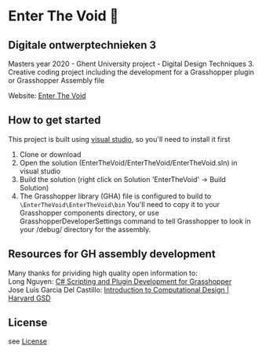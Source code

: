 # Enter The Void 	:thread:
## Digitale ontwerptechnieken 3
Masters year 2020 - Ghent University project - Digital Design Techniques 3. <br/>
Creative coding project including the development for a Grasshopper plugin or Grasshopper Assembly file

Website: [Enter The Void](https://automathematically.github.io/EnterTheVoid/)

## How to get started
This project is built using [visual studio](https://visualstudio.microsoft.com/vs/), so you'll need to install it first

1. Clone or download
2. Open the solution (EnterTheVoid/EnterTheVoid/EnterTheVoid.sln) in visual studio
3. Build the solution (right click on Solution 'EnterTheVoid' -> Build Solution)
4. The Grasshopper library (GHA) file is configured to build to ```\EnterTheVoid\EnterTheVoid\bin``` You'll need to copy it to your Grasshopper components directory, or use GrasshopperDeveloperSettings command to tell Grasshopper to look in your /debug/ directory for the assembly.

## Resources for GH assembly development
Many thanks for prividing high quality open information to: <br/>
Long Nguyen: [C# Scripting and Plugin Development for Grasshopper](https://www.youtube.com/watch?v=pFCrIzENDn8) <br/>
Jose Luis Garcia Del Castillo: [Introduction to Computational Design | Harvard GSD](https://www.youtube.com/watch?v=R9Y54UkkArI&list=PLvxxYImPCApUXhX3te3IK32ileXHpzKY4&index=2&t=0s)

## License
see [License](/License)
